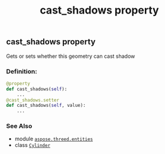 ﻿---
title: cast_shadows property
second_title: Aspose.3D for Python via .NET API References
description: 
type: docs
weight: 100
url: /aspose.threed.entities/cylinder/cast_shadows/
is_root: false
---

## cast_shadows property


Gets or sets whether this geometry can cast shadow
### Definition:
```python
@property
def cast_shadows(self):
    ...
@cast_shadows.setter
def cast_shadows(self, value):
    ...
```

### See Also
* module [`aspose.threed.entities`](../../)
* class [`Cylinder`](/3d/python-net/aspose.threed.entities/cylinder)
